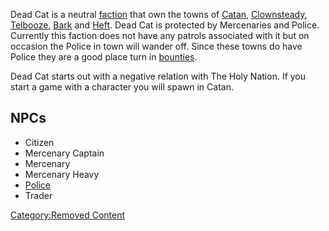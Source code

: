 Dead Cat is a neutral [faction](Factions_(Alpha).md "wikilink") that own
the towns of [Catan](Catun_(Alpha).md "wikilink"),
[Clownsteady](Clownsteady_(Alpha).md "wikilink"),
[Telbooze](Telbooze.md "wikilink"), [Bark](Bark_(Alpha).md "wikilink") and
[Heft](Heft_(Alpha).md "wikilink"). Dead Cat is protected by Mercenaries
and Police. Currently this faction does not have any patrols associated
with it but on occasion the Police in town will wander off. Since these
towns do have Police they are a good place turn
in [bounties](Bounty.md "wikilink"). 

Dead Cat starts out with a negative relation with The Holy Nation. If
you start a game with a [](Game_Starts.md#The_Holy_Sword) character you will spawn
in Catan. 

## NPCs

- Citizen
- Mercenary Captain
- Mercenary
- Mercenary Heavy
- [Police](Police_(Alpha).md "wikilink")
- Trader

[Category:Removed Content](Category:Removed_Content "wikilink")